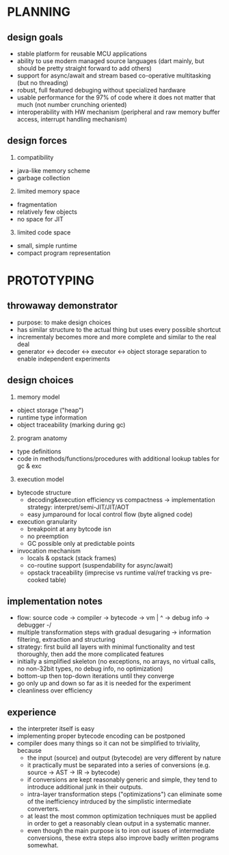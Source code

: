 PLANNING
========

design goals
------------

 - stable platform for reusable MCU applications
 - ability to use modern managed source languages (dart mainly, but should be pretty straight forward to add others)
 - support for async/await and stream based co-operative multitasking (but no threading)
 - robust, full featured debuging without specialized hardware
 - usable performance for the 97% of code where it does not matter that much (not number crunching oriented)
 - interoperability with HW mechanism (peripheral and raw memory buffer access, interrupt handling mechanism)

design forces
-------------

1. compatibility
 - java-like memory scheme
 - garbage collection

2. limited memory space
 - fragmentation
 - relatively few objects
 - no space for JIT

3. limited code space 
 - small, simple runtime
 - compact program representation

PROTOTYPING
===========

throwaway demonstrator
----------------------

 - purpose: to make design choices
 - has similar structure to the actual thing but uses every possible shortcut 
 - incrementaly becomes more and more complete and similar to the real deal
 - generator <-> decoder <-> executor <-> object storage separation to enable independent experiments

design choices
--------------

1. memory model
 - object storage ("heap")
 - runtime type information
 - object traceability (marking during gc)

2. program anatomy
 - type definitions
 - code in methods/functions/procedures with additional lookup tables for gc & exc

3. execution model
 - bytecode structure
   - decoding&execution efficiency vs compactness -> implementation strategy: interpret/semi-JIT/JIT/AOT
   - easy jumparound for local control flow (byte aligned code)
 - execution granularity
   - breakpoint at any bytcode isn
   - no preemption
   - GC possible only at predictable points
 - invocation mechanism
   - locals & opstack (stack frames)
   - co-routine support (suspendability for async/await)
   - opstack traceability (imprecise vs runtime val/ref tracking vs pre-cooked table)

implementation notes
--------------------

 - flow: source code -> compiler -> bytecode   ->   vm
                        |                           ^
                        \-> debug info -> debugger -/
 - multiple transformation steps with gradual desugaring -> information filtering, extraction and structuring
 - strategy: first build all layers with minimal functionality and test thoroughly, then add the more complicated features
 - initially a simplified skeleton (no exceptions, no arrays, no virtual calls, no non-32bit types, no debug info, no optimization)
 - bottom-up then top-down iterations until they converge
 - go only up and down so far as it is needed for the experiment
 - cleanliness over efficiency
 
experience
----------

 - the interpreter itself is easy
 - implementing proper bytecode encoding can be postponed
 - compiler does many things so it can not be simplified to triviality, because
   - the input (source) and output (bytecode) are very different by nature
   - it practically must be separated into a series of conversions (e.g. source -> AST -> IR -> bytecode)
   - if conversions are kept reasonably generic and simple, they tend to introduce additional junk in their outputs.
   - intra-layer transformation steps ("optimizations") can eliminate some of the inefficiency intrduced by the simplistic intermediate converters.
   - at least the most common optimization techniques must be applied in order to get a reasonably clean output in a systematic manner.
   - even though the main purpose is to iron out issues of intermediate conversions, these extra steps also improve badly written programs somewhat.
   